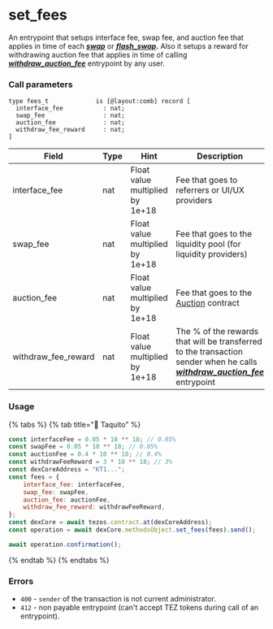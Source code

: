 # set\_fees

An entrypoint that setups interface fee, swap fee, and auction fee that applies in time of each [_**swap**_](../dex-entrypoints/swap.md) or [_**flash\_swap**_](../dex-entrypoints/flash\_swap.md)**.** Also it setups a reward for withdrawing auction fee that applies in time of calling [_**withdraw\_auction\_fee**_](../dex-entrypoints/withdraw\_auction\_fee.md) entrypoint by any user.

### Call parameters

```pascaligo
type fees_t             is [@layout:comb] record [
  interface_fee           : nat;
  swap_fee                : nat;
  auction_fee             : nat;
  withdraw_fee_reward     : nat;
]
```

| Field                 | Type | Hint                            | Description                                                                                                                                                                   |
| --------------------- | ---- | ------------------------------- | ----------------------------------------------------------------------------------------------------------------------------------------------------------------------------- |
| interface\_fee        | nat  | Float value multiplied by 1e+18 | Fee that goes to referrers or UI/UX providers                                                                                                                                 |
| swap\_fee             | nat  | Float value multiplied by 1e+18 | Fee that goes to the liquidity pool (for liquidity providers)                                                                                                                 |
| auction\_fee          | nat  | Float value multiplied by 1e+18 | Fee that goes to the [Auction](../../../auction-contract/) contract                                                                                                           |
| withdraw\_fee\_reward | nat  | Float value multiplied by 1e+18 | The % of the rewards that will be transferred to the transaction sender when he calls [_**withdraw\_auction\_fee**_](../dex-entrypoints/withdraw\_auction\_fee.md) entrypoint |

### Usage

{% tabs %}
{% tab title="🌮 Taquito" %}
```javascript
const interfaceFee = 0.05 * 10 ** 18; // 0.05%
const swapFee = 0.05 * 10 ** 18; // 0.05%
const auctionFee = 0.4 * 10 ** 18; // 0.4%
const withdrawFeeReward = 3 * 10 ** 18; // 3%
const dexCoreAddress = "KT1...";
const fees = {
    interface_fee: interfaceFee,
    swap_fee: swapFee,
    auction_fee: auctionFee,
    withdraw_fee_reward: withdrawFeeReward,
};
const dexCore = await tezos.contract.at(dexCoreAddress);
const operation = await dexCore.methodsObject.set_fees(fees).send();

await operation.confirmation();
```
{% endtab %}
{% endtabs %}

### Errors

* `400` - `sender` of the transaction is not current administrator.
* `412` - non payable entrypoint (can't accept TEZ tokens during call of an entrypoint).
